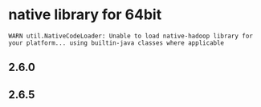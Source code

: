 native library for 64bit
========================

    WARN util.NativeCodeLoader: Unable to load native-hadoop library for your platform... using builtin-java classes where applicable

2.6.0
-----

2.6.5
-----
